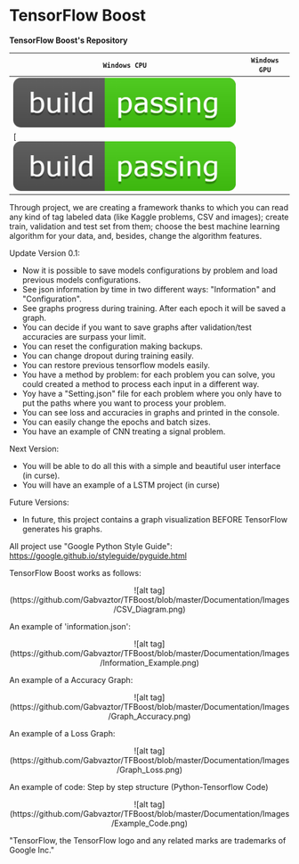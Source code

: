 # TensorFlow Boost
**TensorFlow Boost's Repository**

| **`Windows CPU`** | **`Windows GPU`** |
|-------------------|-------------------|
|![alt tag](https://github.com/Gabvaztor/TFBoost/blob/master/Documentation/Images/Build_Passing.png)
|[![alt tag](https://github.com/Gabvaztor/TFBoost/blob/master/Documentation/Images/Build_Passing.png)

Through project, we are creating a framework thanks to which you can read any kind of tag labeled data (like Kaggle problems, CSV and images); create train, validation and test set from them; choose the best machine learning algorithm for your data, and, besides, change the algorithm features.

Update Version 0.1:

  - Now it is possible to save models configurations by problem and load previous models configurations.
  - See json information by time in two different ways: "Information" and "Configuration".
  - See graphs progress during training. After each epoch it will be saved a graph. 
  - You can decide if you want to save graphs after validation/test accuracies are surpass your limit.
  - You can reset the configuration making backups.  
  - You can change dropout during training easily.
  - You can restore previous tensorflow models easily.
  - You have a method by problem: for each problem you can solve, you could created a method to process each input in a different way.
  - Yoy have a "Setting.json" file for each problem where you only have to put the paths where you want to process your problem.
  - You can see loss and accuracies in graphs and printed in the console.
  - You can easily change the epochs and batch sizes.
  - You have an example of CNN treating a signal problem.
  
Next Version:

  - You will be able to do all this with a simple and beautiful user interface (in curse).
  - You will have an example of a LSTM project (in curse) 
  
Future Versions:

  - In future, this project contains a graph visualization BEFORE TensorFlow generates his graphs.


All project use "Google Python Style Guide":
https://google.github.io/styleguide/pyguide.html

TensorFlow Boost works as follows: 

<div align="center">
![alt tag](https://github.com/Gabvaztor/TFBoost/blob/master/Documentation/Images/CSV_Diagram.png)
</div>


An example of 'information.json':

<div align="center">
![alt tag](https://github.com/Gabvaztor/TFBoost/blob/master/Documentation/Images/Information_Example.png)
</div>

An example of a Accuracy Graph:

<div align="center">
![alt tag](https://github.com/Gabvaztor/TFBoost/blob/master/Documentation/Images/Graph_Accuracy.png)
</div>

An example of a Loss Graph:

<div align="center">
![alt tag](https://github.com/Gabvaztor/TFBoost/blob/master/Documentation/Images/Graph_Loss.png)
</div>

An example of code: Step by step structure (Python-Tensorflow Code)

<div align="center">
![alt tag](https://github.com/Gabvaztor/TFBoost/blob/master/Documentation/Images/Example_Code.png)
</div>

"TensorFlow, the TensorFlow logo and any related marks are trademarks of Google Inc."
